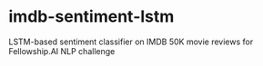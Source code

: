 # imdb-sentiment-lstm
LSTM-based sentiment classifier on IMDB 50K movie reviews for Fellowship.AI NLP challenge
